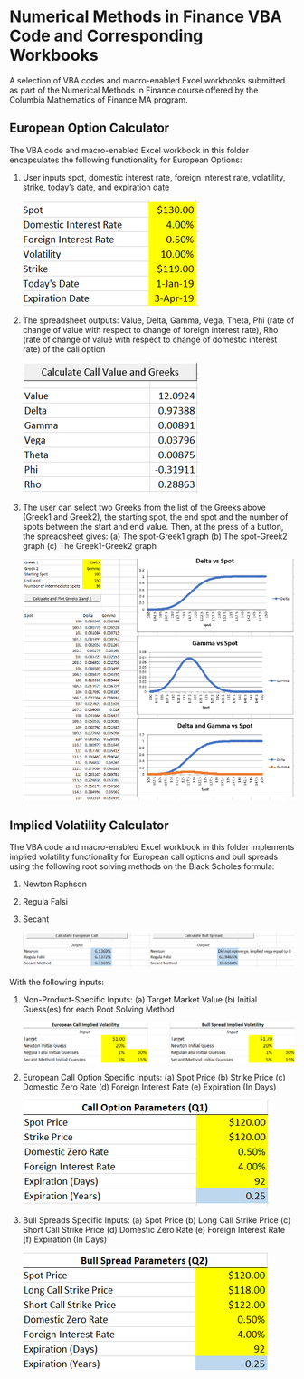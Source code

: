 # Numerical Methods in Finance VBA Code and Corresponding Workbooks

A selection of VBA codes and macro-enabled Excel workbooks submitted as part of 
the Numerical Methods in Finance course offered by the Columbia Mathematics of 
Finance MA program.



## European Option Calculator

The VBA code and macro-enabled Excel workbook in this folder encapsulates the 
following functionality for European Options:

1. User inputs spot, domestic interest rate, foreign interest rate, volatility, 
strike, today’s date, and expiration date

    ![](EO_Calc_Inputs.png)

2. The spreadsheet outputs: Value, Delta, Gamma, Vega, Theta, Phi (rate of 
change of value with respect to change of foreign interest rate), Rho (rate of 
change of value with respect to change of domestic interest rate) of the call 
option

    ![](EO_Calc_Outputs.png)

3. The user can select two Greeks from the list of the Greeks above (Greek1 and 
Greek2), the starting spot, the end spot and the number of spots between the 
start and end value. Then, at the press of a button, the spreadsheet gives:
    (a) The spot-Greek1 graph
    (b) The spot-Greek2 graph
    (c) The Greek1-Greek2 graph
    
    ![](EO_Calc_Greeks.png)



## Implied Volatility Calculator

The VBA code and macro-enabled Excel workbook in this folder implements implied
volatility functionality for European call options and bull spreads using the
following root solving methods on the Black Scholes formula:

1. Newton Raphson
2. Regula Falsi
3. Secant

    ![](IV_Calc_Outputs.png)

With the following inputs:

1. Non-Product-Specific Inputs:
    (a) Target Market Value
    (b) Initial Guess(es) for each Root Solving Method
    
    ![](IV_Calc_Common_Inputs.png)


2. European Call Option Specific Inputs:
    (a) Spot Price
    (b) Strike Price
    (c) Domestic Zero Rate
    (d) Foreign Interest Rate
    (e) Expiration (In Days)
    
    ![](IV_Calc_Call_Inputs.png)


3. Bull Spreads Specific Inputs:
    (a) Spot Price
    (b) Long Call Strike Price
    (c) Short Call Strike Price
    (d) Domestic Zero Rate
    (e) Foreign Interest Rate
    (f) Expiration (In Days)
    
    ![](IV_Calc_Bull_Inputs.png)
    